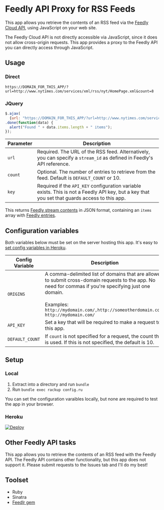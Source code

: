 # Feedly API Proxy for RSS Feeds

This app allows you retrieve the contents of an RSS feed via the [Feedly Cloud API](https://developer.feedly.com/), using JavaScript on your web site.

The Feedly Cloud API is not directly accessible via JavaScript, since it does not allow cross-origin requests. This app provides a proxy to the Feedly API you can directly access through JavaScript.

## Usage

### Direct

`https://DOMAIN_FOR_THIS_APP/?url=http://www.nytimes.com/services/xml/rss/nyt/HomePage.xml&count=8`

### JQuery

```javascript
$.ajax(
  {url: "https://DOMAIN_FOR_THIS_APP/?url=http://www.nytimes.com/services/xml/rss/nyt/HomePage.xml&count=8"})
.done(function(data) {
  alert("Found " + data.items.length + " items");
});
```

Parameter | Description
--------- | -----------
`url`    | Required. The URL of the RSS feed. Alternatively, you can specify a `stream_id` as defined in Feedly's API reference.
`count`   | Optional. The number of entries to retrieve from the feed. Default is `DEFAULT_COUNT` or 10.
`key`     | Required if the `API_KEY` configuration variable exists. This is not a Feedly API key, but a key that you set that guards access to this app.

This returns [Feedly stream contents](https://developer.feedly.com/v3/streams/#get-the-content-of-a-stream) in JSON format, containing an `items` array with [Feedly entries](https://developer.feedly.com/v3/entries/).

## Configuration variables

Both variables below must be set on the server hosting this app. It's easy to [set config variables in Heroku](https://devcenter.heroku.com/articles/config-vars).

Config Variable | Description
--------------- | -----------
`ORIGINS`       | A comma-delimited list of domains that are allowed to submit cross-domain requests to the app.  No need for commas if you're specifying just one domain.<br/><br/>Examples:<br/>`http://mydomain.com/,http://someotherdomain.com/`<br/>`http://mydomain.com/`
`API_KEY`       | Set a key that will be required to make a request to this app.
`DEFAULT_COUNT` | If `count` is not specified for a request, the count that is used. If this is not specified, the default is 10.

## Setup

### Local
1. Extract into a directory and run `bundle`
2. Run `bundle exec rackup config.ru`

You can set the configuration varaibles locally, but none are required to test the app in your browser.

### Heroku
[![Deploy](https://www.herokucdn.com/deploy/button.png)](https://heroku.com/deploy)

## Other Feedly API tasks

This app allows you to retrieve the contents of an RSS feed with the Feedly API. The Feedly API contains other functionality, but this app does not support it. Please submit requests to the Issues tab and I'll do my best!

## Toolset

- Ruby
- Sinatra
- [Feedlr gem](https://github.com/khelll/feedlr)
